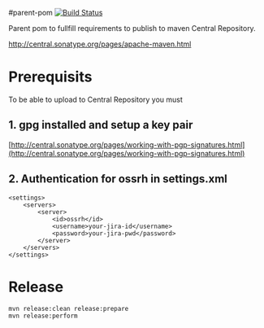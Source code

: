 #parent-pom [![Build Status](https://travis-ci.org/Stefku/parent-pom.svg?branch=master)](https://travis-ci.org/Stefku/parent-pom)

Parent pom to fullfill requirements to publish to maven Central Repository.

http://central.sonatype.org/pages/apache-maven.html

# Prerequisits

To be able to upload to Central Repository you must

## 1. gpg installed and setup a key pair
[http://central.sonatype.org/pages/working-with-pgp-signatures.html](http://central.sonatype.org/pages/working-with-pgp-signatures.html)
## 2. Authentication for ossrh in settings.xml
```
<settings>
	<servers>
		<server>
			<id>ossrh</id>
			<username>your-jira-id</username>
			<password>your-jira-pwd</password>
		</server>
	</servers>
</settings>
```

# Release
```
mvn release:clean release:prepare
mvn release:perform
```
